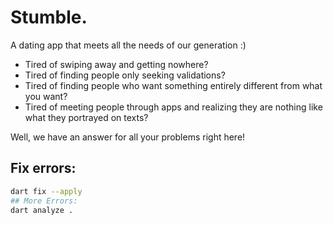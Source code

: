 # Stumble.
A dating app that meets all the needs of our generation :)

- Tired of swiping away and getting nowhere?
- Tired of finding people only seeking validations?
- Tired of finding people who want something entirely different from what you want?
- Tired of meeting people through apps and realizing they are nothing like what they portrayed on texts?

Well, we have an answer for all your problems right here!

## Fix errors:

```bash
dart fix --apply
## More Errors:
dart analyze .
```